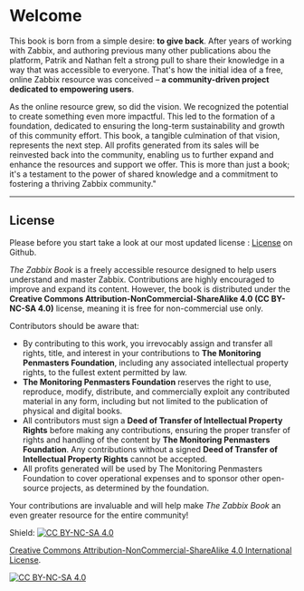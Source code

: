 # Welcome

This book is born from a simple desire: **to give back**. After years of
working with Zabbix, and authoring previous many other publications abou the platform,
Patrik and Nathan felt a strong pull to share their knowledge in a way that was accessible
to everyone. That's how the initial idea of a free, online Zabbix resource was
conceived – **a community-driven project dedicated to empowering users**.

As the online resource grew, so did the vision. We recognized the potential to create
something even more impactful. This led to the formation of a foundation, dedicated
to ensuring the long-term sustainability and growth of this community effort.
This book, a tangible culmination of that vision, represents the next step. All
profits generated from its sales will be reinvested back into the community, enabling
us to further expand and enhance the resources and support we offer. This is more
than just a book; it's a testament to the power of shared knowledge and a commitment
to fostering a thriving Zabbix community."

---

## License

Please before you start take a look at our most updated license : [License](https://github.com/penmasters/zabbix-book/blob/main/readme.md)
on Github.

*The Zabbix Book* is a freely accessible resource designed to help users understand
and master Zabbix. Contributions are highly encouraged to improve and expand its
content. However, the book is distributed under the
**Creative Commons Attribution-NonCommercial-ShareAlike 4.0 (CC BY-NC-SA 4.0)**
license, meaning it is free for non-commercial use only.

Contributors should be aware that:

- By contributing to this work, you irrevocably assign and transfer all rights, title,
and interest in your contributions to **The Monitoring Penmasters Foundation**,
including any associated intellectual property rights, to the fullest extent permitted by law.
- **The Monitoring Penmasters Foundation** reserves the right to use, reproduce,
modify, distribute, and commercially exploit any contributed material in any form,
including but not limited to the publication of physical and digital books.
- All contributors must sign a **Deed of Transfer of Intellectual Property Rights** before making
any contributions, ensuring the proper transfer of rights and handling of the content
by **The Monitoring Penmasters Foundation**. Any contributions without a signed
**Deed of Transfer of Intellectual Property Rights** cannot be accepted.
- All profits generated will be used by The Monitoring Penmasters Foundation to cover
operational expenses and to sponsor other open-source projects, as determined by the foundation.

Your contributions are invaluable and will help make *The Zabbix Book* an even greater
resource for the entire community!

Shield: [![CC BY-NC-SA 4.0][cc-by-nc-sa-shield]][cc-by-nc-sa]

[Creative Commons Attribution-NonCommercial-ShareAlike 4.0 International License][cc-by-nc-sa].

[![CC BY-NC-SA 4.0][cc-by-nc-sa-image]][cc-by-nc-sa]

[cc-by-nc-sa]: http://creativecommons.org/licenses/by-nc-sa/4.0/
[cc-by-nc-sa-image]: https://licensebuttons.net/l/by-nc-sa/4.0/88x31.png
[cc-by-nc-sa-shield]: https://img.shields.io/badge/License-CC%20BY--NC--SA%204.0-lightgrey.svg
